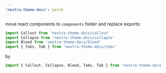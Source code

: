 ```yaml
---
'nextra-theme-docs': patch
---
```


move react components to `components` folder and replace exports:
```ts
import Callout from 'nextra-theme-docs/callout'
import Collapse from 'nextra-theme-docs/collapse'
import Bleed from 'nextra-theme-docs/bleed'
import { Tabs, Tab } from 'nextra-theme-docs/tabs'
```
by
```ts
import { Callout, Collapse, Bleed, Tabs, Tab } from 'nextra-theme-docs'
```
